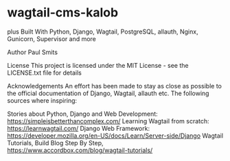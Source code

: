 # wagtail-cms-kalob
plus
Built With
Python, Django, Wagtail, PostgreSQL, allauth, Nginx, Gunicorn, Supervisor and more

Author
Paul Smits

License
This project is licensed under the MIT License - see the LICENSE.txt file for details

Acknowledgements
An effort has been made to stay as close as possible to the official documentation of Django, Wagtail, allauth etc. The following sources where inspiring:

Stories about Python, Django and Web Development: https://simpleisbetterthancomplex.com/
Learning Wagtail from scratch: https://learnwagtail.com/
Django Web Framework: https://developer.mozilla.org/en-US/docs/Learn/Server-side/Django
Wagtail Tutorials, Build Blog Step By Step, https://www.accordbox.com/blog/wagtail-tutorials/
